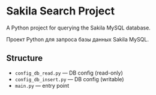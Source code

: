 # Sakila Search Project

A Python project for querying the Sakila MySQL database.

Проект Python для запроса базы данных Sakila MySQL.

## Structure

- `config_db_read.py` — DB config (read-only)
- `config_db_insert.py` — DB config (writable)
- `main.py` — entry point
